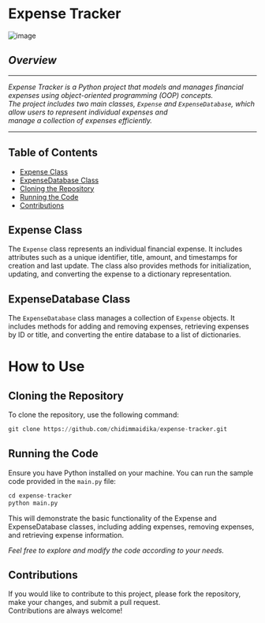 # Expense Tracker

![image](https://github.com/chidimmaidika/Expense-Tracker/assets/137975543/f7c6a26a-b9cb-4884-ab74-026616c77fa8)


## _Overview_
---
_Expense Tracker is a Python project that models and manages financial expenses using object-oriented programming (OOP) concepts.    
The project includes two main classes, `Expense` and `ExpenseDatabase`, which allow users to represent individual expenses and    
manage a collection of expenses efficiently._

---

## Table of Contents
- [Expense Class](#expense-class)
- [ExpenseDatabase Class](#expensedatabase-class)
- [Cloning the Repository](#cloning-the-repository)
- [Running the Code](#running-the-code)
- [Contributions](#contributions)

## Expense Class
The `Expense` class represents an individual financial expense. It includes attributes such as a unique identifier, title, amount, and timestamps for creation and last update. 
The class also provides methods for initialization, updating, and converting the expense to a dictionary representation.

## ExpenseDatabase Class
The `ExpenseDatabase` class manages a collection of `Expense` objects. It includes methods for adding and removing expenses, retrieving expenses by ID or title, 
and converting the entire database to a list of dictionaries.

# How to Use
## Cloning the Repository
To clone the repository, use the following command:
```python
git clone https://github.com/chidimmaidika/expense-tracker.git
```
## Running the Code
Ensure you have Python installed on your machine. You can run the sample code provided in the `main.py` file:
```python
cd expense-tracker
python main.py
```

This will demonstrate the basic functionality of the Expense and ExpenseDatabase classes, including adding expenses, removing expenses, and retrieving expense information.

_Feel free to explore and modify the code according to your needs._

## Contributions
If you would like to contribute to this project, please fork the repository, make your changes, and submit a pull request.    
Contributions are always welcome!




